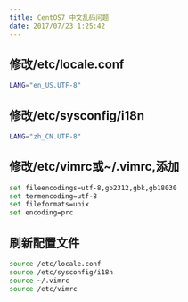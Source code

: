 ```yaml
---
title: CentOS7 中文乱码问题
date: 2017/07/23 1:25:42
---
```


## 修改/etc/locale.conf

```bash
LANG="en_US.UTF-8"
```

## 修改/etc/sysconfig/i18n

```bash
LANG="zh_CN.UTF-8"
```
<!--more-->

## 修改/etc/vimrc或~/.vimrc,添加
```bash
set fileencodings=utf-8,gb2312,gbk,gb18030  
set termencoding=utf-8  
set fileformats=unix  
set encoding=prc
```

## 刷新配置文件

```bash
source /etc/locale.conf
source /etc/sysconfig/i18n
source ~/.vimrc
source /etc/vimrc
```

